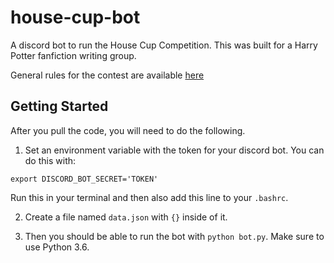# house-cup-bot
A discord bot to run the House Cup Competition. This was built for a Harry Potter fanfiction writing group.

General rules for the contest are available [here](https://docs.google.com/document/d/1z03xR7jpi-oXwmI9N1XpU6N90BnXmj5ptyASdWnIkNA/edit?usp=sharing)

## Getting Started

After you pull the code, you will need to do the following.

1. Set an environment variable with the token for your discord bot. You can do this with:

```
export DISCORD_BOT_SECRET='TOKEN'
```
 Run this in your terminal and then also add this line to your `.bashrc`.

2. Create a file named `data.json` with `{}` inside of it.

3. Then you should be able to run the bot with `python bot.py`. Make sure to use Python 3.6.
